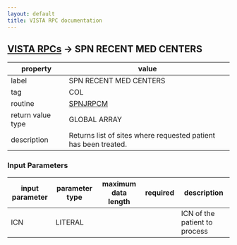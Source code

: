 ```yaml
---
layout: default
title: VISTA RPC documentation
---
```




## [VISTA RPCs](TableOfContent.md) &#8594; SPN RECENT MED CENTERS 

 property | value 
--- | --- 
 label | SPN RECENT MED CENTERS
 tag | COL
 routine | [SPNJRPCM](http://code.osehra.org/dox/Routine_SPNJRPCM_source.html)
 return value type | GLOBAL ARRAY
 description | Returns list of sites where requested patient has been treated.

### Input Parameters

| input parameter | parameter type | maximum data length | required | description | 
| --- | --- | --- | --- | --- | 
| ICN | LITERAL |  |  | ICN of the patient to process | 